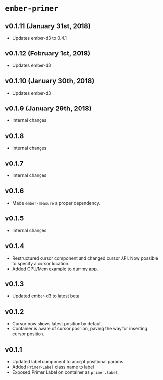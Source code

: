 # `ember-primer`

## v0.1.11 (January 31st, 2018)

* Updates ember-d3 to 0.4.1

## v0.1.12 (February 1st, 2018)

* Updates ember-d3

## v0.1.10 (January 30th, 2018)

* Updates ember-d3

## v0.1.9 (January 29th, 2018)

* Internal changes

## v0.1.8

* Internal changes

## v0.1.7

* Internal changes

## v0.1.6

* Made `ember-measure` a proper dependency.

## v0.1.5

* Internal changes

## v0.1.4

* Restructured cursor component and changed cursor API. Now possible to specify a cursor location.
* Added CPU/Mem example to dummy app.

## v0.1.3

* Updated ember-d3 to latest beta

## v0.1.2

* Cursor now shows latest position by default
* Container is aware of cursor position, paving the way for inserting cursor position.

## v0.1.1

* Updated label component to accept positional params
* Added `Primer-Label` class name to label
* Exposed Primer Label on container as `primer.label`
